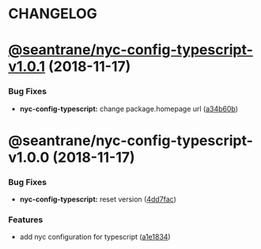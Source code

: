 # CHANGELOG

# [@seantrane/nyc-config-typescript-v1.0.1](https://github.com/seantrane/nyc-config/compare/v1.0.0...v1.0.1) (2018-11-17)


### Bug Fixes

* **nyc-config-typescript:** change package.homepage url ([a34b60b](https://github.com/seantrane/nyc-config/commit/a34b60b))

# @seantrane/nyc-config-typescript-v1.0.0 (2018-11-17)


### Bug Fixes

* **nyc-config-typescript:** reset version ([4dd7fac](https://github.com/seantrane/nyc-config/commit/4dd7fac))


### Features

* add nyc configuration for typescript ([a1e1834](https://github.com/seantrane/nyc-config/commit/a1e1834))
